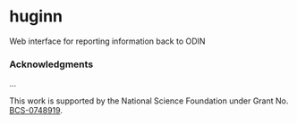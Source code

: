 # huginn
Web interface for reporting information back to ODIN

### Acknowledgments
…

This work is supported by the National Science Foundation under Grant No.
[BCS-0748919](https://www.nsf.gov/awardsearch/showAward?AWD_ID=0748919).
